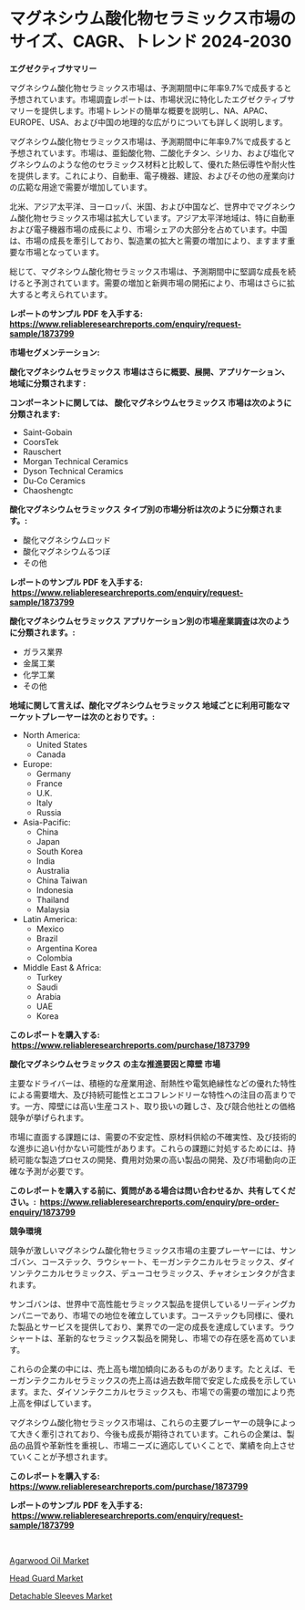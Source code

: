<p><h1>マグネシウム酸化物セラミックス市場のサイズ、CAGR、トレンド 2024-2030</h1></p><p><strong>エグゼクティブサマリー</strong></p>
<p><p>マグネシウム酸化物セラミックス市場は、予測期間中に年率9.7%で成長すると予想されています。市場調査レポートは、市場状況に特化したエグゼクティブサマリーを提供します。市場トレンドの簡単な概要を説明し、NA、APAC、EUROPE、USA、および中国の地理的な広がりについても詳しく説明します。</p><p>マグネシウム酸化物セラミックス市場は、予測期間中に年率9.7%で成長すると予想されています。市場は、亜鉛酸化物、二酸化チタン、シリカ、および塩化マグネシウムのような他のセラミックス材料と比較して、優れた熱伝導性や耐火性を提供します。これにより、自動車、電子機器、建設、およびその他の産業向けの広範な用途で需要が増加しています。</p><p>北米、アジア太平洋、ヨーロッパ、米国、および中国など、世界中でマグネシウム酸化物セラミックス市場は拡大しています。アジア太平洋地域は、特に自動車および電子機器市場の成長により、市場シェアの大部分を占めています。中国は、市場の成長を牽引しており、製造業の拡大と需要の増加により、ますます重要な市場となっています。</p><p>総じて、マグネシウム酸化物セラミックス市場は、予測期間中に堅調な成長を続けると予測されています。需要の増加と新興市場の開拓により、市場はさらに拡大すると考えられています。</p></p>
<p><strong>レポートのサンプル PDF を入手する: <a href="https://www.reliableresearchreports.com/enquiry/request-sample/1873799">https://www.reliableresearchreports.com/enquiry/request-sample/1873799</a></strong></p>
<p><strong>市場セグメンテーション:</strong></p>
<p><strong> 酸化マグネシウムセラミックス 市場はさらに概要、展開、アプリケーション、地域に分類されます :</strong></p>
<p><strong>コンポーネントに関しては、 酸化マグネシウムセラミックス 市場は次のように分類されます: &nbsp;</strong></p>
<p><ul><li>Saint-Gobain</li><li>CoorsTek</li><li>Rauschert</li><li>Morgan Technical Ceramics</li><li>Dyson Technical Ceramics</li><li>Du-Co Ceramics</li><li>Chaoshengtc</li></ul></p>
<p><strong> 酸化マグネシウムセラミックス タイプ別の市場分析は次のように分類されます。:</strong></p>
<p><ul><li>酸化マグネシウムロッド</li><li>酸化マグネシウムるつぼ</li><li>その他</li></ul></p>
<p><strong>レポートのサンプル PDF を入手する: &nbsp;<a href="https://www.reliableresearchreports.com/enquiry/request-sample/1873799">https://www.reliableresearchreports.com/enquiry/request-sample/1873799</a></strong></p>
<p><strong> 酸化マグネシウムセラミックス アプリケーション別の市場産業調査は次のように分類されます。:</strong></p>
<p><ul><li>ガラス業界</li><li>金属工業</li><li>化学工業</li><li>その他</li></ul></p>
<p><strong>地域に関して言えば、酸化マグネシウムセラミックス 地域ごとに利用可能なマーケットプレーヤーは次のとおりです。:</strong></p>
<p><ul>
    <li>
        North America:
        <ul>
            <li>United States</li>
            <li>Canada</li>
        </ul>
    </li>
    <li>
        Europe:
        <ul>
            <li>Germany</li>
            <li>France</li>
            <li>U.K.</li>
            <li>Italy</li>
            <li>Russia</li>
        </ul>
    </li>
    <li>
        Asia-Pacific:
        <ul>
            <li>China</li>
            <li>Japan</li>
            <li>South Korea</li>
            <li>India</li>
            <li>Australia</li>
            <li>China Taiwan</li>
            <li>Indonesia</li>
            <li>Thailand</li>
            <li>Malaysia</li>
        </ul>
    </li>
    <li>
        Latin America:
        <ul>
            <li>Mexico</li>
            <li>Brazil</li>
            <li>Argentina Korea</li>
            <li>Colombia</li>
        </ul>
    </li>
    <li>
        Middle East & Africa:
        <ul>
            <li>Turkey</li>
            <li>Saudi</li>
            <li>Arabia</li>
            <li>UAE</li>
            <li>Korea</li>
        </ul>
    </li>
    </ul></p>
<p><strong>このレポートを購入する: &nbsp;<a href="https://www.reliableresearchreports.com/purchase/1873799">https://www.reliableresearchreports.com/purchase/1873799</a></strong></p>
<p><strong>酸化マグネシウムセラミックス の主な推進要因と障壁 市場</strong></p>
<p><p>主要なドライバーは、積極的な産業用途、耐熱性や電気絶縁性などの優れた特性による需要増大、及び持続可能性とエコフレンドリーな特性への注目の高まりです。一方、障壁には高い生産コスト、取り扱いの難しさ、及び競合他社との価格競争が挙げられます。</p><p>市場に直面する課題には、需要の不安定性、原材料供給の不確実性、及び技術的な進歩に追い付かない可能性があります。これらの課題に対処するためには、持続可能な製造プロセスの開発、費用対効果の高い製品の開発、及び市場動向の正確な予測が必要です。</p></p>
<p><strong>このレポートを購入する前に、質問がある場合は問い合わせるか、共有してください。:&nbsp; <a href="https://www.reliableresearchreports.com/enquiry/pre-order-enquiry/1873799">https://www.reliableresearchreports.com/enquiry/pre-order-enquiry/1873799</a></strong></p>
<p><strong>競争環境</strong></p>
<p><p>競争が激しいマグネシウム酸化物セラミックス市場の主要プレーヤーには、サンゴバン、コーステック、ラウシャート、モーガンテクニカルセラミックス、ダイソンテクニカルセラミックス、デューコセラミックス、チャオシェンタクが含まれます。</p><p>サンゴバンは、世界中で高性能セラミックス製品を提供しているリーディングカンパニーであり、市場での地位を確立しています。コーステックも同様に、優れた製品とサービスを提供しており、業界での一定の成長を達成しています。ラウシャートは、革新的なセラミックス製品を開発し、市場での存在感を高めています。</p><p>これらの企業の中には、売上高も増加傾向にあるものがあります。たとえば、モーガンテクニカルセラミックスの売上高は過去数年間で安定した成長を示しています。また、ダイソンテクニカルセラミックスも、市場での需要の増加により売上高を伸ばしています。</p><p>マグネシウム酸化物セラミックス市場は、これらの主要プレーヤーの競争によって大きく牽引されており、今後も成長が期待されています。これらの企業は、製品の品質や革新性を重視し、市場ニーズに適応していくことで、業績を向上させていくことが予想されます。</p></p>
<p><strong>このレポートを購入する: &nbsp; <a href="https://www.reliableresearchreports.com/purchase/1873799">https://www.reliableresearchreports.com/purchase/1873799</a></strong></p>
<p><strong>レポートのサンプル PDF を入手する: &nbsp;<a href="https://www.reliableresearchreports.com/enquiry/request-sample/1873799">https://www.reliableresearchreports.com/enquiry/request-sample/1873799</a></strong><strong></strong></p>
<p>&nbsp;</p>
<p><p><a href="https://github.com/pjcfca/Market-Research-Report-List-1/blob/main/agarwood-oil-market.md">Agarwood Oil Market</a></p><p><a href="https://github.com/lylyparadise/Market-Research-Report-List-2/blob/main/head-guard-market.md">Head Guard Market</a></p><p><a href="https://github.com/johnbach50/Market-Research-Report-List-2/blob/main/detachable-sleeves-market.md">Detachable Sleeves Market</a></p></p>